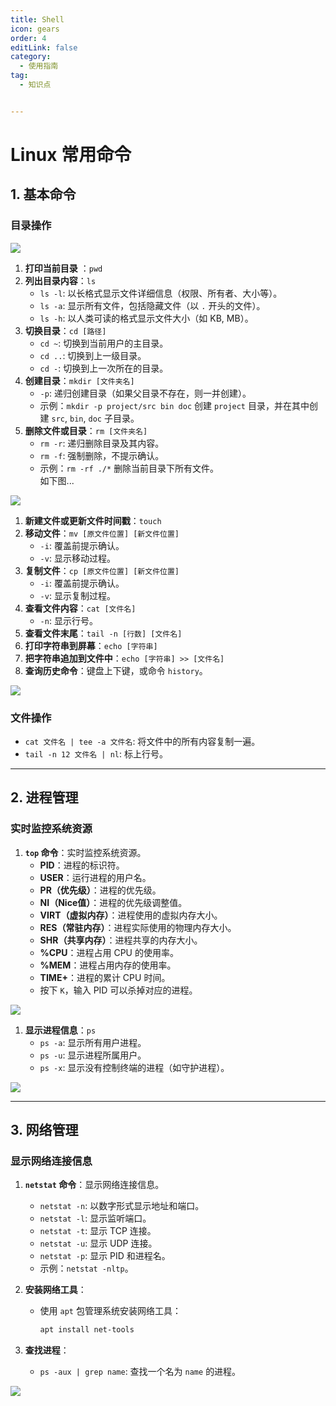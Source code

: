 ```yaml
---
title: Shell
icon: gears
order: 4
editLink: false
category:
  - 使用指南
tag:
  - 知识点


---
```

# 
# Linux 常用命令

## 1. 基本命令

### 目录操作


<img src="https://badb0ttle.github.io/picx-images-hosting/1.打印当前目录：pwd.6m419w5pfu.webp">

1. **打印当前目录** ：`pwd`
2. **列出目录内容**：`ls`
   - `ls -l`: 以长格式显示文件详细信息（权限、所有者、大小等）。
   - `ls -a`: 显示所有文件，包括隐藏文件（以 `.` 开头的文件）。
   - `ls -h`: 以人类可读的格式显示文件大小（如 KB, MB）。
3. **切换目录**：`cd [路径]`
   - `cd ~`: 切换到当前用户的主目录。
   - `cd ..`: 切换到上一级目录。
   - `cd -`: 切换到上一次所在的目录。
4. **创建目录**：`mkdir [文件夹名]`
   - `-p`: 递归创建目录（如果父目录不存在，则一并创建）。
   - 示例：`mkdir -p project/src bin doc` 创建 `project` 目录，并在其中创建 `src`, `bin`, `doc` 子目录。
5. **删除文件或目录**：`rm [文件夹名]`
   - `rm -r`: 递归删除目录及其内容。
   - `rm -f`: 强制删除，不提示确认。
   - 示例：`rm -rf ./*` 删除当前目录下所有文件。
  <br>如下图...
  <img src="https://badb0ttle.github.io/picx-images-hosting/root@iZgw075bwgq0gfreepkaoyZhome">

1. **新建文件或更新文件时间戳**：`touch`
2. **移动文件**：`mv [原文件位置] [新文件位置]`
   - `-i`: 覆盖前提示确认。
   - `-v`: 显示移动过程。
3. **复制文件**：`cp [原文件位置] [新文件位置]`
   - `-i`: 覆盖前提示确认。
   - `-v`: 显示复制过程。
4. **查看文件内容**：`cat [文件名]`
   - `-n`: 显示行号。
5.  **查看文件末尾**：`tail -n [行数] [文件名]`
6.  **打印字符串到屏幕**：`echo [字符串]`
7.  **把字符串追加到文件中**：`echo [字符串] >> [文件名]`
8.  **查询历史命令**：键盘上下键，或命令 `history`。
<img src="https://badb0ttle.github.io/picx-images-hosting/6.新建文件或更新文件时间戳：touch.3k858o61qg.webp">

### 文件操作

- `cat 文件名 | tee -a 文件名`: 将文件中的所有内容复制一遍。
- `tail -n 12 文件名 | nl`: 标上行号。

---


## 2. 进程管理

### 实时监控系统资源

1. **`top` 命令**：实时监控系统资源。
   - **PID**：进程的标识符。
   - **USER**：运行进程的用户名。
   - **PR（优先级）**：进程的优先级。
   - **NI（Nice值）**：进程的优先级调整值。
   - **VIRT（虚拟内存）**：进程使用的虚拟内存大小。
   - **RES（常驻内存）**：进程实际使用的物理内存大小。
   - **SHR（共享内存）**：进程共享的内存大小。
   - **%CPU**：进程占用 CPU 的使用率。
   - **%MEM**：进程占用内存的使用率。
   - **TIME+**：进程的累计 CPU 时间。
   - 按下 `K`，输入 PID 可以杀掉对应的进程。
  
  <img src="https://badb0ttle.github.io/picx-images-hosting/Pasted-Graphic-1.9dd3hyutsi.webp">

1. **显示进程信息**：`ps`
   - `ps -a`: 显示所有用户进程。
   - `ps -u`: 显示进程所属用户。
   - `ps -x`: 显示没有控制终端的进程（如守护进程）。
  
<img src="https://badb0ttle.github.io/picx-images-hosting/2.显示进程信息：ps.6bh7gqtk51.webp">

---

## 3. 网络管理

### 显示网络连接信息

1. **`netstat` 命令**：显示网络连接信息。
   - `netstat -n`: 以数字形式显示地址和端口。
   - `netstat -l`: 显示监听端口。
   - `netstat -t`: 显示 TCP 连接。
   - `netstat -u`: 显示 UDP 连接。
   - `netstat -p`: 显示 PID 和进程名。
   - 示例：`netstat -nltp`。

2. **安装网络工具**：
   - 使用 `apt` 包管理系统安装网络工具：
     ```bash
     apt install net-tools
     ```

3. **查找进程**：
   - `ps -aux | grep name`: 查找一个名为 `name` 的进程。
<img src="https://badb0ttle.github.io/picx-images-hosting/3.显示网络连接信息：netstat.67xlj10ju5.webp">

